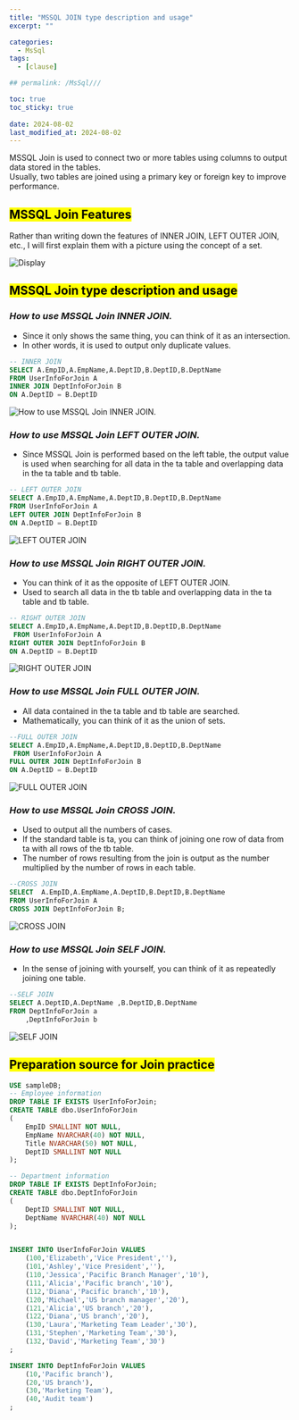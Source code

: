 ```yaml
---
title: "MSSQL JOIN type description and usage"
excerpt: ""

categories:
  - MsSql
tags:
  - [clause]

## permalink: /MsSql///

toc: true
toc_sticky: true
 
date: 2024-08-02
last_modified_at: 2024-08-02
---
```


MSSQL Join is used to connect two or more tables using columns to output data stored in the tables.  
Usually, two tables are joined using a primary key or foreign key to improve performance.

## <mark>MSSQL Join Features</mark>

Rather than writing down the features of INNER JOIN, LEFT OUTER JOIN, etc., I will first explain them with a picture using the concept of a set.

![Display](/assets/images/postsImages/MsSql/1023_Eng_clause_JOIN/1.png)

## <mark>MSSQL Join type description and usage</mark>

### ***How to use MSSQL Join INNER JOIN.***

- Since it only shows the same thing, you can think of it as an intersection.
- In other words, it is used to output only duplicate values.

```sql
-- INNER JOIN
SELECT A.EmpID,A.EmpName,A.DeptID,B.DeptID,B.DeptName
FROM UserInfoForJoin A
INNER JOIN DeptInfoForJoin B 
ON A.DeptID = B.DeptID
```

![How to use MSSQL Join INNER JOIN.](/assets/images/postsImages/MsSql/1023_Eng_clause_JOIN/2.png)

### ***How to use MSSQL Join LEFT OUTER JOIN.***

- Since MSSQL Join is performed based on the left table, the output value is used when searching for all data in the ta table and overlapping data in the ta table and tb table.

```sql
-- LEFT OUTER JOIN
SELECT A.EmpID,A.EmpName,A.DeptID,B.DeptID,B.DeptName
FROM UserInfoForJoin A
LEFT OUTER JOIN DeptInfoForJoin B 
ON A.DeptID = B.DeptID
```

![LEFT OUTER JOIN](/assets/images/postsImages/MsSql/1023_Eng_clause_JOIN/3.png)

### ***How to use MSSQL Join RIGHT OUTER JOIN.***

- You can think of it as the opposite of LEFT OUTER JOIN.
- Used to search all data in the tb table and overlapping data in the ta table and tb table.

```sql
-- RIGHT OUTER JOIN
SELECT A.EmpID,A.EmpName,A.DeptID,B.DeptID,B.DeptName
 FROM UserInfoForJoin A
RIGHT OUTER JOIN DeptInfoForJoin B 
ON A.DeptID = B.DeptID
```

![RIGHT OUTER JOIN](/assets/images/postsImages/MsSql/1023_Eng_clause_JOIN/4.png)

### ***How to use MSSQL Join FULL OUTER JOIN.***

- All data contained in the ta table and tb table are searched.
- Mathematically, you can think of it as the union of sets.

```sql
--FULL OUTER JOIN
SELECT A.EmpID,A.EmpName,A.DeptID,B.DeptID,B.DeptName
 FROM UserInfoForJoin A
FULL OUTER JOIN DeptInfoForJoin B 
ON A.DeptID = B.DeptID
```

![FULL OUTER JOIN](/assets/images/postsImages/MsSql/1023_Eng_clause_JOIN/5.png)

### ***How to use MSSQL Join CROSS JOIN.***

- Used to output all the numbers of cases.
- If the standard table is ta, you can think of joining one row of data from ta with all rows of the tb table.
- The number of rows resulting from the join is output as the number multiplied by the number of rows in each table.

```sql
--CROSS JOIN
SELECT  A.EmpID,A.EmpName,A.DeptID,B.DeptID,B.DeptName
FROM UserInfoForJoin A
CROSS JOIN DeptInfoForJoin B;
```

![CROSS JOIN](/assets/images/postsImages/MsSql/1023_Eng_clause_JOIN/6.png)

### ***How to use MSSQL Join SELF JOIN.***

- In the sense of joining with yourself, you can think of it as repeatedly joining one table.

```sql
--SELF JOIN
SELECT A.DeptID,A.DeptName ,B.DeptID,B.DeptName
FROM DeptInfoForJoin a 
    ,DeptInfoForJoin b
```

![SELF JOIN](/assets/images/postsImages/MsSql/1023_Eng_clause_JOIN/7.png)

## <mark>Preparation source for Join practice</mark>

```sql
USE sampleDB;
-- Employee information
DROP TABLE IF EXISTS UserInfoForJoin;
CREATE TABLE dbo.UserInfoForJoin
(
    EmpID SMALLINT NOT NULL, 
    EmpName NVARCHAR(40) NOT NULL,
    Title NVARCHAR(50) NOT NULL,
    DeptID SMALLINT NOT NULL 
);

-- Department information
DROP TABLE IF EXISTS DeptInfoForJoin;
CREATE TABLE dbo.DeptInfoForJoin
(
    DeptID SMALLINT NOT NULL, 
    DeptName NVARCHAR(40) NOT NULL 
);


INSERT INTO UserInfoForJoin VALUES
    (100,'Elizabeth','Vice President',''),
    (101,'Ashley','Vice President',''),
    (110,'Jessica','Pacific Branch Manager','10'),
    (111,'Alicia','Pacific branch','10'),
    (112,'Diana','Pacific branch','10'),
    (120,'Michael','US branch manager','20'),
    (121,'Alicia','US branch','20'),
    (122,'Diana','US branch','20'),
    (130,'Laura','Marketing Team Leader','30'),
    (131,'Stephen','Marketing Team','30'),
    (132,'David','Marketing Team','30')
;

INSERT INTO DeptInfoForJoin VALUES
    (10,'Pacific branch'),
    (20,'US branch'),
    (30,'Marketing Team'),
    (40,'Audit team')
;
```
